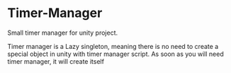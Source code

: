 # Timer-Manager
Small timer manager for unity project. 

Timer manager is a Lazy singleton, meaning there is no need to create a special object in unity with timer manager script. As soon as you will need timer manager, it will create itself
